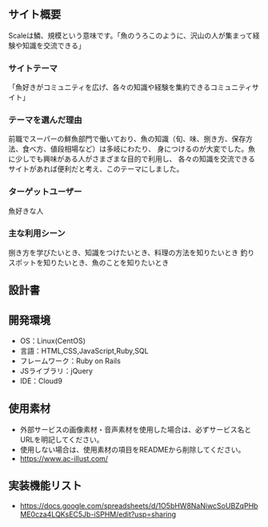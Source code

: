# <SCALE>

## サイト概要
Scaleは鱗、規模という意味です。「魚のうろこのように、沢山の人が集まって経験や知識を交流できる」
### サイトテーマ

「魚好きがコミュニティを広げ、各々の知識や経験を集約できるコミュニティサイト」
### テーマを選んだ理由

前職でスーパーの鮮魚部門で働いており、魚の知識（旬、味、捌き方、保存方法、食べ方、値段相場など）は多岐にわたり、
身につけるのが大変でした。魚に少しでも興味がある人がさまざまな目的で利用し、
各々の知識を交流できるサイトがあれば便利だと考え、このテーマにしました。
### ターゲットユーザー

魚好きな人
### 主な利用シーン

捌き方を学びたいとき、知識をつけたいとき、料理の方法を知りたいとき
釣りスポットを知りたいとき、魚のことを知りたいとき
## 設計書


## 開発環境
- OS：Linux(CentOS)
- 言語：HTML,CSS,JavaScript,Ruby,SQL
- フレームワーク：Ruby on Rails
- JSライブラリ：jQuery
- IDE：Cloud9

## 使用素材
- 外部サービスの画像素材・音声素材を使用した場合は、必ずサービス名とURLを明記してください。
- 使用しない場合は、使用素材の項目をREADMEから削除してください。
- https://www.ac-illust.com/

## 実装機能リスト
- https://docs.google.com/spreadsheets/d/1O5bHW8NaNiwcSoUBZqPHbME0cza4LQKsEC5Jb-iSPHM/edit?usp=sharing